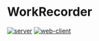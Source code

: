 WorkRecorder
====================
[![server](https://github.com/iii-ishida/workrec/actions/workflows/server.yml/badge.svg)](https://github.com/iii-ishida/workrec/actions/workflows/server.yml)
[![web-client](https://github.com/iii-ishida/workrec/actions/workflows/web-client.yml/badge.svg)](https://github.com/iii-ishida/workrec/actions/workflows/web-client.yml)

